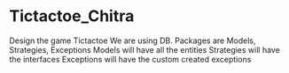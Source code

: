 # Tictactoe_Chitra
Design the game Tictactoe
We are using DB.
Packages are Models, Strategies, Exceptions
Models will have all the entities
Strategies will have the interfaces
Exceptions will have the custom created exceptions
